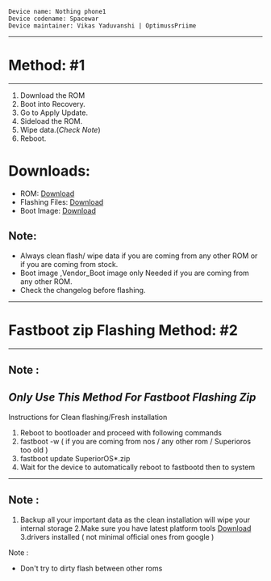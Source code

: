 ```
Device name: Nothing phone1
Device codename: Spacewar
Device maintainer: Vikas Yaduvanshi | OptimussPriime
```

---

# Method: #1

---

1. Download the ROM 
2. Boot into Recovery.
3. Go to Apply Update.
4. Sideload the ROM.
5. Wipe data.(*Check Note*) 
6. Reboot.

# Downloads:

* ROM: [Download](https://sourceforge.net/projects/superioros/files/Spacewar/)
* Flashing Files: [Download](https://sourceforge.net/projects/superioros/files/Spacewar/Flashing-files/)
* Boot Image: [Download](https://sourceforge.net/projects/superioros/files/Spacewar/Flashing-files/)


## Note:

* Always clean flash/ wipe data if you are coming from any other ROM or if you are coming from stock.
* Boot image ,Vendor_Boot image  only Needed  if you are coming from any other ROM.
* Check the changelog before flashing.


---
# Fastboot zip Flashing  Method: #2
---

Note : 
---
*Only Use This Method For Fastboot Flashing Zip*
---

Instructions for Clean flashing/Fresh installation 
1. Reboot to bootloader and proceed with following commands 
2. fastboot -w ( if you are coming from nos / any other rom / Superioros  too old )
3. fastboot update SuperiorOS*.zip
4.  Wait for the device to automatically reboot to fastbootd then to system 


---
Note : 
---
1. Backup all your important data as the clean installation will wipe your internal storage 
2.Make sure you have latest platform tools  [Download](https://developer.android.com/studio/releases/platform-tools) 
3.drivers installed ( not minimal official ones from google )

Note : 
* Don't try to dirty flash between  other roms
